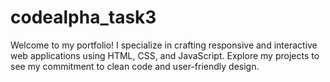 # codealpha_task3
Welcome to my portfolio! I specialize in crafting responsive and interactive web applications using HTML, CSS, and JavaScript.
Explore my projects to see my commitment to clean code and user-friendly design.
